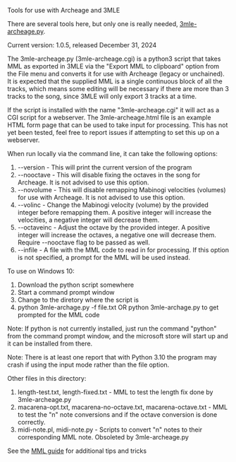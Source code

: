 Tools for use with Archeage and 3MLE

There are several tools here, but only one is really needed, [3mle-archeage.py](https://raw.githubusercontent.com/kernighan/archeage-3mle/main/3mle-archeage.py).

Current version: 1.0.5, released December 31, 2024

The 3mle-archeage.py (3mle-archeage.cgi) is a python3 script that takes MML as exported in 3MLE via the "Export MML to clipboard" option from the File menu and converts it for use with Archeage (legacy or unchained).  It is expected that the supplied MML is a single continuous block of all the tracks, which means some editing will be necessary if there are more than 3 tracks to the song, since 3MLE will only export 3 tracks at a time.

If the script is installed with the name "3mle-archeage.cgi" it will act as a CGI script for a webserver.  The 3mle-archeage.html file is an example HTML form page that can be used to take input for processing.  This has not yet been tested, feel free to report issues if attempting to set this up on a webserver.

When run locally via the command line, it can take the following options:

1. --version - This will print the current version of the program
2. --nooctave - This will disable fixing the octaves in the song for Archeage. It is not advised to use this option.
3. --novolume - This will disable remapping Mabinogi velocities (volumes) for use with Archeage. It is not advised to use this option.
4. --volinc <integer> - Change the Mabinogi velocity (volume) by the provided integer before remapping them. A positive integer will increase the velocities, a negative integer will decrease them.
5. --octaveinc <integer> - Adjust the octave by the provided integer.  A positive integer will increase the octaves, a negative one will decrease them. Require --nooctave flag to be passed as well.
6. --infile <file> - A file with the MML code to read in for processing.  If this option is not specified, a prompt for the MML will be used instead.


To use on Windows 10:

1. Download the python script somewhere
2. Start a command prompt window
3. Change to the diretory where the script is
4. python 3mle-archage.py -f file.txt OR python 3mle-archage.py to get prompted for the MML code

Note: If python is not currently installed, just run the command "python" from the command prompt window, and the microsoft store will start up and it can be installed from there.

Note: There is at least one report that with Python 3.10 the program may crash if using the input mode rather than the file option.


Other files in this directory:

1. length-test.txt, length-fixed.txt - MML to test the length fix done by 3mle-archeage.py
2. macarena-opt.txt, macarena-no-octave.txt, macarena-octave.txt - MML to test the "n" note conversions and if the octave conversion is done correctly.
3. midi-note.pl, midi-note.py - Scripts to convert "n" notes to their corresponding MML note. Obsoleted by 3mle-archeage.py

See the [MML guide](mml-guide.md) for additional tips and tricks
